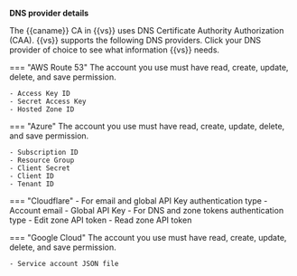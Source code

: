 **DNS provider details**

The {{caname}} CA in {{vs}} uses DNS Certificate Authority Authorization (CAA).
{{vs}} supports the following DNS providers. Click your DNS provider of choice
to see what information {{vs}} needs.

=== "AWS Route 53"
    The account you use must have read, create, update, delete, and save permission.

    - Access Key ID
    - Secret Access Key
    - Hosted Zone ID
        
=== "Azure"
    The account you use must have read, create, update, delete, and save permission.

    - Subscription ID
    - Resource Group
    - Client Secret
    - Client ID
    - Tenant ID

=== "Cloudflare"
    - For email and global API Key authentication type
        - Account email
        - Global API Key
    - For DNS and zone tokens authentication type
        - Edit zone API token
        - Read zone API token

=== "Google Cloud"
    The account you use must have read, create, update, delete, and save permission.

    - Service account JSON file